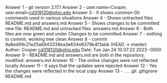 Answer 1 - git version 2.17.1
Answer 2 - user.name=Cooper, user.email=cd319120@ohio.edu
Answer 3 - It shows common Git commands used in various situations
Answer 4 - Shows untracked files README.md and answers.md
Answer 5 - Shows changes to be committed new file: README.md and untracked files: answers.md
Answer 6 - Both files are now green and under Changes to be committed
Answer 7 - nothing to commit, working tree clean
Answer 8 - commit 9a8ed09c21e25a6943339ea3e634e8379b4f3abb (HEAD -> master)
	Author: Cooper <cd319120@ohio.edu>
	Date:   Tue Jan 24 10:37:22 2023 -0500
Answer 9 - README.md and answers.md are both in the repository. modified: answers.md
Answer 10 - The online changes were not reflected locally
Answer 11 - It says that the updates were rejected
Answer 12 - Yes the changes were reflected in the local copy
Answer 13 - . .. .git .gitignore README.md
